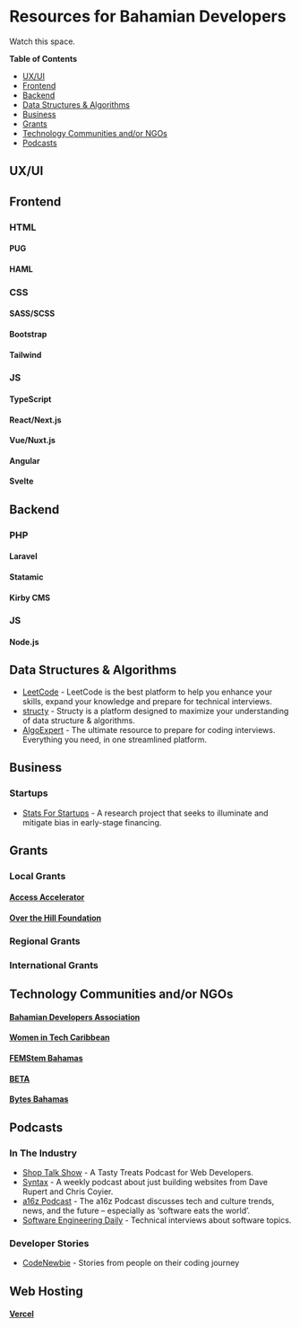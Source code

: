 # Resources for Bahamian Developers

Watch this space.

__Table of Contents__
- [UX/UI](#uxui)
- [Frontend](#frontend)
- [Backend](#backend)
- [Data Structures & Algorithms](#data-structures-&-algorithms)
- [Business](#business)
- [Grants](#grants)
- [Technology Communities and/or NGOs](#technology-communities-andor-ngos)
- [Podcasts](#podcasts)

## UX/UI

## Frontend

### HTML

<!-- Preprocessors -->
#### PUG

#### HAML

### CSS

<!-- Preprocessors -->
#### SASS/SCSS

<!-- Frameworks -->
#### Bootstrap

#### Tailwind


### JS

<!-- Preprocessors -->
#### TypeScript

<!-- Frameworks -->
#### React/Next.js

#### Vue/Nuxt.js

#### Angular

#### Svelte

## Backend

### PHP

<!-- Frameworks -->
#### Laravel

<!-- CMS -->
#### Statamic

#### Kirby CMS

### JS

<!-- Frameworks -->
#### Node.js

## Data Structures & Algorithms
* [LeetCode](https://leetcode.com/) - LeetCode is the best platform to help you enhance your skills, expand your knowledge and prepare for technical interviews.
* [structy](https://structy.net/) - Structy is a platform designed to maximize your understanding of data structure & algorithms.
* [AlgoExpert](https://www.algoexpert.io/product) - The ultimate resource to prepare for coding interviews. Everything you need, in one streamlined platform.

## Business

### Startups
* [Stats For Startups](https://statsforstartups.com/) - A research project that seeks to illuminate and mitigate bias in early-stage financing.

## Grants

### Local Grants
#### [Access Accelerator ](https://www.accessaccelerator.org/)
#### [Over the Hill Foundation](https://www.overthehillfoundation.org/fast-facts)

### Regional Grants

### International Grants

## Technology Communities and/or NGOs

#### [Bahamian Developers Association](https://www.facebook.com/bahadevsassociation)
#### [Women in Tech Caribbean](http://womenintechcaribbean.com)
#### [FEMStem Bahamas](https://www.femstembahamas.org/)
#### [BETA](http://wearebeta.co/)
#### [Bytes Bahamas](https://www.facebook.com/bytes242/)

## Podcasts
### In The Industry
* [Shop Talk Show](https://shoptalkshow.com) - A Tasty Treats Podcast for Web Developers.
* [Syntax](https://syntax.fm) - A weekly podcast about just building websites from Dave Rupert and Chris Coyier.
* [a16z Podcast](https://a16z.simplecast.com/) - The a16z Podcast discusses tech and culture trends, news, and the future – especially as ‘software eats the world’.
* [Software Engineering Daily](https://softwareengineeringdaily.com/) - Technical interviews about software topics.
### Developer Stories
* [CodeNewbie](https://www.codenewbie.org/podcast) - Stories from people on their coding journey

## Web Hosting
#### [Vercel](https://vercel.com/)